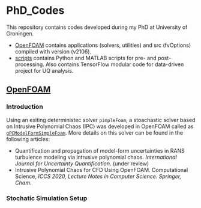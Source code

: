 # PhD_Codes

This repository contains codes developed during my PhD at University of Groningen.
- [OpenFOAM](/OpenFOAM) contains applications (solvers, utilities) and src (fvOptions) compiled with version (v2106).
- [scripts](/scripts) contains Python and MATLAB scripts for pre- and post- processing. Also contains TensorFlow modular code for data-driven project for UQ analysis.

## [OpenFOAM](/OpenFOAM)

### Introduction
Using an exiting deterministec solver ```pimpleFoam```, a stoachastic solver based on Intrusive Polynomial Chaos (IPC) was developed in OpenFOAM called as [```gPCModelFormSimpleFoam```](/OpenFOAM/p285464-v2012/applications/solvers/gPCModelFormSimpleFoam). More details on this solver can be found in the following articles:

- Quantification and propagation of model-form uncertainties in RANS turbulence modeling via intrusive polynomial chaos. _International Journal for Uncertainty Quantification_. (under review)
- Intrusive Polynomial Chaos for CFD Using OpenFOAM. Computational Science, _ICCS 2020, Lecture Notes in Computer Science. Springer, Cham._

### Stochatic Simulation Setup
